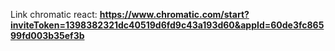Link chromatic react: **https://www.chromatic.com/start?inviteToken=1398382321dc40519d6fd9c43a193d60&appId=60de3fc86599fd003b35ef3b**

